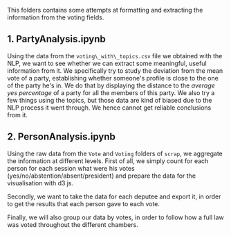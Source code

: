 This folders contains some attempts at formatting and extracting the information from the voting fields. 


## 1. PartyAnalysis.ipynb

Using the data from the `voting\_with\_topics.csv` file we obtained with the NLP, we want to see whether we can extract some meaningful, useful information from it. We specifically try to study the deviation from the mean vote of a party, establishing whether someone's profile is close to the one of the party he's in. We do that by displaying the distance to the *average yes percentage* of a party for all the members of this party. We also try a few things using the topics, but those data are kind of biased due to the NLP process it went through. We hence cannot get reliable conclusions from it.

## 2. PersonAnalysis.ipynb

Using the raw data from the `Vote` and `Voting` folders of `scrap`, we aggregate the information at different levels. First of all, we simply count for each person for each session what were his votes (yes/no/abstention/absent/president) and prepare the data for the visualisation with d3.js.

Secondly, we want to take the data for each deputee and export it, in order to get the results that each person gave to each vote.

Finally, we will also group our data by votes, in order to follow how a full law was voted throughout the different chambers.


